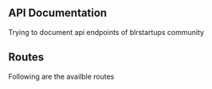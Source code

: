 API Documentation
--

Trying to document api endpoints of blrstartups community

Routes
---

Following are the availble routes 